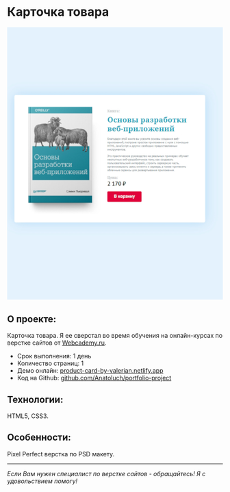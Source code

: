 # Карточка товара

[![Скриншот проекта](img/project-product-card-2.jpg)](https://product-card-by-valerian.netlify.app/)

## О проекте:

Карточка товара. Я ее сверстал во время обучения на онлайн-курсах по верстке сайтов от [Webcademy.ru](https://webcademy.ru/).

* Срок выполнения: 1 день
* Количество страниц: 1
* Демо онлайн: [product-card-by-valerian.netlify.app](https://product-card-by-valerian.netlify.app/)
* Код на Github: [github.com/Anatoluch/portfolio-project](https://github.com/Anatoluch/portfolio-project)

## Технологии:

HTML5, CSS3.

## Особенности:

Pixel Perfect верстка по PSD макету.

___

_Если Вам нужен специалист по верстке сайтов - обращайтесь! Я с удовольствием помогу!_
